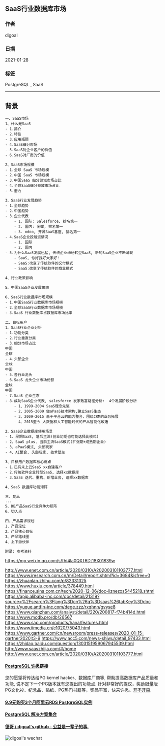 ## SaaS行业数据库市场  
    
### 作者    
digoal    
    
### 日期    
2021-01-28     
    
### 标签    
PostgreSQL , SaaS
    
----    
    
## 背景    
```
一、SaaS市场
1、什么是SaaS
- 1.简介
- 2.特性
- 3.应用瓶颈
- 4.SaaS细分市场
- 5.SaaS对企业客户的价值
- 6.SaaS对厂商的价值

2、SaaS市场规模
- 1.全球 SaaS 市场规模 
- 2.中国 SaaS 市场规模
- 3.中国SaaS 细分领域市场占比
- 4.全球SaaS细分领域市场占比
- 5.潜力

3、SaaS行业发展趋势
- 1.全球趋势
- 2.中国趋势
- 3.企业代表
    - 1. 国际: Salesforce, 排名第一
    - 2. 国内: 金蝶, 排名第一
    - 3. odoo, 开源SaaS基座, 排名第一
- 4.SaaS企业投融资情况
    - 1. 国际
    - 2. 国内
- 5.为什么SaaS发展迅猛, 传统企业纷纷转型SaaS, 新的SaaS企业不断涌现
    - SaaS, 你好我好大家好!
    - SaaS:改变了传统软件的交付模式
    - SaaS:改变了传统软件的商业模式

4、行业政策影响

5、中国SaaS企业发展策略

6、SaaS行业数据库市场规模
- 1.中国SaaS行业数据库市场规模
- 2.全球SaaS行业数据库市场规模
- 3.SaaS 行业数据库占数据库市场比率

二、目标用户
1、SaaS行业企业分析
- 1.功能分类
- 2.行业垂直分类
- 3.细分市场占比
中国
全球
- 4.头部企业
全球
中国
- 5.各行业龙头
- 6.SaaS 龙头企业市场份额
全球
中国
- 7.SaaS 企业生态
- 8.成功SaaS企业代表, salesforce 发家致富路径分析:  4个发展阶段分析
    - 1、1999-2004 SaaS理念先驱
    - 2、2005-2009 做aPaaS技术架构,建立SaaS生态
    - 3、2009-2015 基于平台云的能力整合，围绕CRM的业务拓展
    - 4、2015至今 大数据和人工智能时代的产品智能化改造

2、SaaS企业数据库使用场景
- 1、早期SaaS, 落后主流(创业初期也可能选择此模式)
- 2、SaaS plus, 当前主流SaaS模式(扩张期+成熟期企业)
- 3、aPaaS模式, 头部玩家
- 4、AI整合, 头部玩家, 技术壁垒

3、目标用户数据库核心痛点
- 1.已有未上云SaaS xx自建客户
- 2.传统软件企业转型SaaS, 选择xx数据库
- 3.SaaS 迭代、重构、新增业务, 选择xx数据库

4、SaaS 数据库功能矩阵

三、竞品
...
5、DB产品SaaS行业竞争力矩阵
6、切入点

四、产品需求规划
1、产品定位
2、产品核心目标
3、产品路线图
4、上下游伙伴

附录: 参考资料
```
  
https://mp.weixin.qq.com/s/fhi4la0QXT6Dt18X01839w   
  
http://www.enet.com.cn/article/2020/0310/A202003101103777.html
https://www.iresearch.com.cn/m/Detail/report.shtml?id=3684&isfree=0
https://zhuanlan.zhihu.com/p/82331325
https://www.huxiu.com/article/378449.html
https://finance.sina.com.cn/tech/2020-12-06/doc-iiznezxs5445218.shtml
https://apip.alibaba-inc.com/doc/detail/21319?source=%2Fsearch%3Flang%3Dcn%26q%3Dsaas%26tabKey%3Ddoc
https://yuque.antfin-inc.com/dege.zzz/rxqhnn/gvyse8
https://www.qianzhan.com/analyst/detail/220/200817-f74b414d.html
https://www.modb.pro/db/26567
https://www.sap.com/products/hana/features.html
https://www.iimedia.cn/c1020/75043.html
https://www.gartner.com/cn/newsroom/press-releases/2020-01-15-gartner2020it3-9
https://www.acc5.com/news-shiwu/detail_97433.html
https://zhidao.baidu.com/question/1303151959067945539.html
http://www.saaszhijia.com/#/home
http://www.enet.com.cn/article/2020/0310/A202003101103777.html
  
  
#### [PostgreSQL 许愿链接](https://github.com/digoal/blog/issues/76 "269ac3d1c492e938c0191101c7238216")
您的愿望将传达给PG kernel hacker、数据库厂商等, 帮助提高数据库产品质量和功能, 说不定下一个PG版本就有您提出的功能点. 针对非常好的提议，奖励限量版PG文化衫、纪念品、贴纸、PG热门书籍等，奖品丰富，快来许愿。[开不开森](https://github.com/digoal/blog/issues/76 "269ac3d1c492e938c0191101c7238216").  
  
  
#### [9.9元购买3个月阿里云RDS PostgreSQL实例](https://www.aliyun.com/database/postgresqlactivity "57258f76c37864c6e6d23383d05714ea")
  
  
#### [PostgreSQL 解决方案集合](https://yq.aliyun.com/topic/118 "40cff096e9ed7122c512b35d8561d9c8")
  
  
#### [德哥 / digoal's github - 公益是一辈子的事.](https://github.com/digoal/blog/blob/master/README.md "22709685feb7cab07d30f30387f0a9ae")
  
  
![digoal's wechat](../pic/digoal_weixin.jpg "f7ad92eeba24523fd47a6e1a0e691b59")
  
